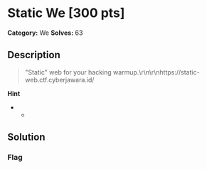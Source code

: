 # Static We [300 pts]

**Category:** We
**Solves:** 63

## Description
>"Static" web for your hacking warmup.\r\n\r\nhttps://static-web.ctf.cyberjawara.id/

**Hint**
* -

## Solution

### Flag

